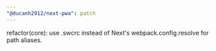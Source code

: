 ```yaml
---
"@ducanh2912/next-pwa": patch
---
```


refactor(core): use .swcrc instead of Next's webpack.config.resolve for path aliases.
